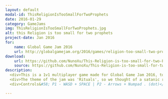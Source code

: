 ```yaml
---
layout: default
modal-id: ThisReligionIsTooSmallForTwoProphets
date: 2016-01-29
category: GameJams
img: ThisReligionIsTooSmallForTwoProphets.jpg
alt: this Religion is too small for two prophets
project-date: Jan 2016
for: 
    name: Global Game Jam 2016
    url: http://globalgamejam.org/2016/games/religion-too-small-two-prophets
download:
    url: https://github.com/NunoXu/This-Religion-is-too-small-for-two-Prophets/releases/download/v0.2-alpha/WindowsBuild.zip
    source: https://github.com/NunoXu/This-Religion-is-too-small-for-two-Prophets
description: 
  <div>This is a 1v1 multiplayer game made for Global Game Jam 2016, together with <a href="https://www.linkedin.com/in/carlos-margarido/" target="_blank" rel="noopener noreferrer">Carlos Margarido</a>, <a href="https://www.linkedin.com/in/luis-rodrigues-oliveira/" target="_blank" rel="noopener noreferrer">Luís Oliveira</a> and <a href="https://www.linkedin.com/in/tiago-andr%C3%A9-da-silva-cardoso-17798812a/" target="_blank" rel="noopener noreferrer">Tiago Cardoso</a>.</div>
  <div>The theme of the jam was 'Rituals', so we thought of a satanic ritual game type, so the game is two prophets in small arenas sacrificing animals in the altar in order to summon spells to smite the other prophet.</div>
  <div>Controls&#58; P1 - WASD + SPACE | P2 - Arrows + Numpad . (dot)</div><div>All the art assets were taken from free Unity Packages.</div>

---
```

